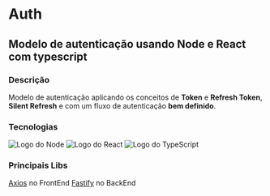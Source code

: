 # Auth

## Modelo de autenticação usando Node e React com typescript

### Descrição
Modelo de autenticação aplicando os conceitos de **Token** e **Refresh Token**, 
**Silent Refresh** e com um fluxo de autenticação **bem definido**.

### Tecnologias
![Logo do Node](https://cdn.jsdelivr.net/gh/devicons/devicon@latest/icons/nodejs/nodejs-original-wordmark.svg)
![Logo do React](https://cdn.jsdelivr.net/gh/devicons/devicon@latest/icons/react/react-original.svg)
![Logo do TypeScript](https://cdn.jsdelivr.net/gh/devicons/devicon@latest/icons/typescript/typescript-original.svg)

### Principais Libs
[Axios](https://axios-http.com/ptbr/docs/intro) no FrontEnd
[Fastify](https://axios-http.com/ptbr/docs/intro) no BackEnd         
          